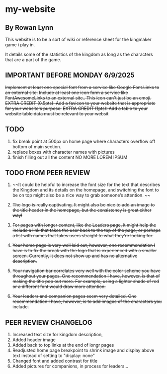 # my-website
## By Rowan Lynn
This website is to be a sort of wiki or reference sheet for the kingmaker game i play in. 

It details some of the statistics of the kingdom as long as the characters that are a part of the game.

## IMPORTANT BEFORE MONDAY 6/9/2025
~~Implement at least one special font from a service like Google Font.Links to an external site.~~
~~Include at least one icon form a service like FontAwesomeLinks to an external site.. This icon can't just be an emoji.~~
~~EXTRA CREDIT (0.5pts): Add a favicon to your website that is appropriate for your website's purpose.~~
~~EXTRA CREDIT (1pts): Add a table to your website table data must be relevant to your websit~~
## TODO
1. fix break point at 500px on home page where characters overflow off bottom of main section.
2. replace boxes with character names with pictures
3. finish filling out all the content NO MORE LOREM IPSUM



## TODO FROM PEER REVIEW
1. ~~It could be helpful to increase the font size for the text that describes the Kingdom and its details on the homepage, and switching the font to be on top might also be a nice way to grab someone’s attention. ~~

2. ~~The logo is really captivating. It might also be nice to add an image to the title header in the homepage, but the consistency is great either way!~~

3. ~~For pages with longer content, like the Leaders page, it might help the include a link that takes the user back to the top of the page, or perhaps a list with names that takes users straight to what they’re looking for.~~

4. ~~Your home page is very well laid out, however, one recommendation I have is to fix the break with the logo that is experienced with a smaller screen. Currently, it does not show up and has no alternative description.~~

5. ~~Your navigation bar correlates very well with the color scheme you have throughout your pages. One recommendation I have, however, is that of making the title pop out more. For example, using a lighter shade of red or a different font would draw more attention.~~

6. ~~Your leaders and companion pages seem very detailed. One recommendation I have, however, is to add images of the characters you include.~~

## PEER REVIEW CHANGELOG 
1. Increased text size for kingdom description,
2. Added header image
3. Added back to top links at the end of longr pages
4. Readjusted home page breakpoint to shrink image and display above text instead of setting to "display: none"
5. Changed font and added contrast for title
6. Added pictures for companions, in process for leaders...
